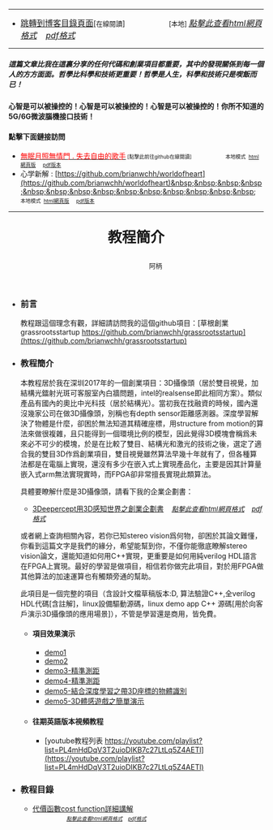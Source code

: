 ****
- [<font size=3>跳轉到博客目錄頁面</font>](../../../tableOfContent.md)[<font size=2>在線閱讀</font>]&nbsp;&nbsp; &nbsp; &nbsp; &nbsp; &nbsp; &nbsp; &nbsp; &nbsp; &nbsp;&nbsp; &nbsp;  <font size=2> [本地] </font><font size=3>[*_點擊此查看html網頁格式_*](../../../tableOfContent.html)&nbsp; &nbsp; [*_pdf格式_*](../../../tableOfContent.md.pdf)</font>
****

##### *_這篇文章比我在這裏分享的任何代碼和創業項目都重要，其中的發現關係到每一個人的方方面面。哲學比科學和技術更重要！哲學是人生，科學和技術只是喫飯而已！_*

#### 心智是可以被操控的！心智是可以被操控的！心智是可以被操控的！你所不知道的5G/6G微波腦機接口技術！ 

#### 點擊下面鏈接訪問
- [<font color=red>無眠月照無情門 . 失去自由的歌手</font>](https://github.com/brianwchh/worldofheart/blob/main/md_and_html/%E7%84%A1%E7%9C%A0%E6%9C%88%E7%85%A7%E7%84%A1%E6%83%85%E9%96%80.md)<font size=1> [點擊此前往github在線閱讀]</font> &nbsp;&nbsp;&nbsp;&nbsp;&nbsp;&nbsp;&nbsp;&nbsp;&nbsp;&nbsp;&nbsp;&nbsp;&nbsp;&nbsp;&nbsp; <font size=1>本地模式 &nbsp;[html網頁版](../../../md_and_html/無眠月照無情門.html) &nbsp;&nbsp;&nbsp; [pdf版本](../../../md_and_html/無眠月照無情門.md.pdf) </font>
- 心学新解 : [https://github.com/brianwchh/worldofheart](https://github.com/brianwchh/worldofheart)&nbsp;&nbsp;&nbsp;&nbsp;&nbsp;&nbsp;&nbsp;&nbsp;&nbsp;&nbsp;&nbsp;&nbsp;&nbsp;&nbsp;&nbsp; <font size=1>本地模式 &nbsp;[html網頁版](../../../md_and_html/心學新解.html) &nbsp;&nbsp;&nbsp; [pdf版本](../../../md_and_html/心學新解.md.pdf) </font>

****

****<p align="center" style="font-size: 28px;">教程簡介</p>****

<p align="center" style="font-size: small;">&nbsp;&nbsp;&nbsp;&nbsp;&nbsp;&nbsp;&nbsp;&nbsp;&nbsp;&nbsp;&nbsp;&nbsp;&nbsp;&nbsp;&nbsp;&nbsp;&nbsp;&nbsp;&nbsp;&nbsp; 阿柄</p>


</br>

* ### 前言

    教程跟這個理念有觀，詳細請訪問我的這個github項目：[草根創業grassrootsstartup https://github.com/brianwchh/grassrootsstartup](https://github.com/brianwchh/grassrootsstartup)

* ### 教程簡介 

    本教程居於我在深圳2017年的一個創業項目：3D攝像頭（居於雙目視覺，加結構光鐳射光斑可客服室內白牆問題，intel的realsense即此相同方案）。類似產品有國內的奧比中光科技（居於結構光）。當初我在找融資的時候，國內還沒幾家公司在做3D攝像頭，別稱也有depth sensor距離感測器。深度學習解決了物體是什麼，卻困於無法知道其精確座標，用structure from motion的算法來做很複雜，且只能得到一個環境比例的模型，因此覺得3D模塊會稱爲未來必不可少的模塊，於是在比較了雙目、結構光和激光的技術之後，選定了適合我的雙目3D作爲創業項目，雙目視覺雖然算法早幾十年就有了，但各種算法都是在電腦上實現，還沒有多少在嵌入式上實現產品化，主要是因其計算量嵌入式arm無法實現實時，而FPGA卻非常擅長實現此類算法。
    
    具體要瞭解什麼是3D攝像頭，請看下我的企業企劃書： 

    - [3Deepercept用3D感知世界之創業企劃書](../../../md_and_html/技術教程/3D攝像頭/3Deepercept用3D感知世界之創業企劃書.md) &nbsp;&nbsp;   <font size=2> [*_點擊此查看html網頁格式_*](../../../md_and_html/技術教程/3D攝像頭/3Deepercept用3D感知世界之創業企劃書.html)&nbsp; &nbsp; [*_pdf格式_*](../../../md_and_html/技術教程/3D攝像頭/3Deepercept用3D感知世界之創業企劃書.md.pdf)</font>

    或者網上查詢相關內容，若你已知stereo vision爲何物，卻困於其論文難懂，你看到這篇文字是我們的緣分，希望能幫到你，不僅你能徹底瞭解stereo vision論文，還能知道如何用C++實現，更重要是如何用純verilog HDL語言在FPGA上實現。最好的學習是做項目，相信若你做完此項目，對於用FPGA做其他算法的加速運算也有觸類旁通的幫助。  

    此項目是一個完整的項目（含設計文檔草稿版本:D, 算法驗證C++,全verilog HDL代碼[含註解]，linux設備驅動源碼，linux demo app C++ 源碼[用於向客戶演示3D攝像頭的應用場景]），不管是學習還是商用，皆免費。

    - #### 項目效果演示 

        - [demo1](https://youtu.be/avOE0U4dMCY) 
        - [demo2](https://youtu.be/se1tIy5UWpE) 
        - [demo3-精準測距](https://www.youtube.com/watch?v=iO0MZLmZf58) 
        - [demo4-精準測距](https://youtu.be/lcXE6p9kHfU) 
        - [demo5-結合深度學習之帶3D座標的物體識別](https://youtu.be/BIUoqIPO0g8) 
        - [demo5-3D體感遊戲之簡單演示](https://youtu.be/GDIm3U6JQuk) 
        
    - #### 往期英語版本視頻教程 
        - [youtube教程列表 https://youtube.com/playlist?list=PL4mHdDqV3T2uioDIKB7c27LtLq5Z4AETl](https://youtube.com/playlist?list=PL4mHdDqV3T2uioDIKB7c27LtLq5Z4AETl) 

* ### 教程目錄 


    - [代價函數cost function詳細講解](./md_and_html/技術教程/3D攝像頭/代價函數cost_function詳細講解.md)&nbsp;&nbsp; &nbsp; &nbsp; &nbsp; &nbsp; &nbsp; &nbsp; &nbsp; &nbsp; &nbsp; &nbsp; &nbsp; &nbsp; &nbsp; &nbsp; &nbsp; &nbsp; &nbsp; &nbsp; &nbsp; &nbsp; &nbsp; &nbsp; &nbsp;  &nbsp; &nbsp; &nbsp; &nbsp; &nbsp; &nbsp;  &nbsp;&nbsp; &nbsp; &nbsp; &nbsp; &nbsp;  &nbsp;&nbsp; &nbsp; &nbsp; &nbsp; &nbsp;  <font size=1>[*_點擊此查看html網頁格式_*](./md_and_html/技術教程/3D攝像頭/代價函數cost_function詳細講解.html)&nbsp; &nbsp; [*_pdf格式_*](./md_and_html/技術教程/3D攝像頭/代價函數cost_function詳細講解.md.pdf)</font>



</br>
</br>

<style>

.ImageWrapperFlex {
    display: flex; 
    flex-direction: row; 
    margin-top: 1px; 
    margin-bottom: 1px;

    width: 100% ;
}

.FlexSide {
    flex-basis: 0px ;
    flex:1;

}



/* large device screen 設置熒幕顯示圖片大小（電腦等大型屏幕）*/
@media only screen and (min-width: 600px) {

    .FlexImage {
        flex-basis: 900px ;
        flex:0;    
        height:auto; 
        max-width: 900px;
        min-width: 900px;
     
    }

}

 /* small device screen 設置熒幕顯示圖片大小（平板手機等屏幕）*/
@media only screen and (max-width: 600px) {
    
    .FlexImage {
        flex-basis: 600px ;
        flex:1;
        height:auto; 
     
    }

}

/* style for print !important 設置打印圖片大小*/
@media print {

    .FlexImage {
        flex-basis: 600px ;
        flex:0;    
        height:auto; 
        max-width: 600px;
        min-width: 600px;
     
    }
}

</style>


<!-- 共用的css -->
<!-- <head>
    <link rel="stylesheet" href="../common_css/common_style.css">
</head> -->
